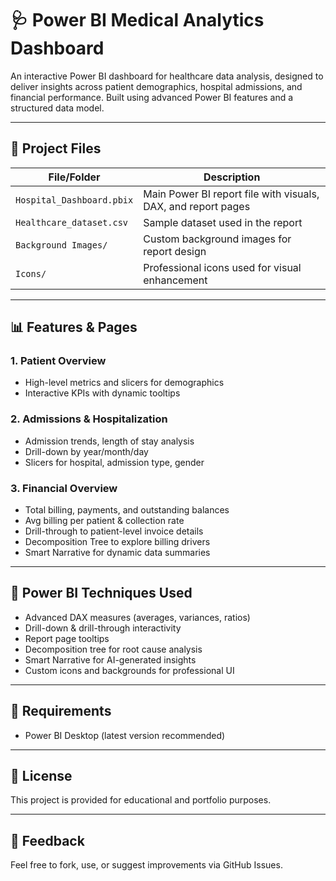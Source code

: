 # 🩺 Power BI Medical Analytics Dashboard

An interactive Power BI dashboard for healthcare data analysis, designed to deliver insights across patient demographics, hospital admissions, and financial performance. Built using advanced Power BI features and a structured data model.

---

## 📁 Project Files

| File/Folder            | Description                                                   |
|------------------------|---------------------------------------------------------------|
| `Hospital_Dashboard.pbix` | Main Power BI report file with visuals, DAX, and report pages   |
| `Healthcare_dataset.csv`  | Sample dataset used in the report                              |
| `Background Images/`      | Custom background images for report design                    |
| `Icons/`                  | Professional icons used for visual enhancement                |

---

## 📊 Features & Pages

### 1. **Patient Overview**
- High-level metrics and slicers for demographics
- Interactive KPIs with dynamic tooltips

### 2. **Admissions & Hospitalization**
- Admission trends, length of stay analysis
- Drill-down by year/month/day
- Slicers for hospital, admission type, gender

### 3. **Financial Overview**
- Total billing, payments, and outstanding balances
- Avg billing per patient & collection rate
- Drill-through to patient-level invoice details
- Decomposition Tree to explore billing drivers
- Smart Narrative for dynamic data summaries

---

## 🧠 Power BI Techniques Used
- Advanced DAX measures (averages, variances, ratios)
- Drill-down & drill-through interactivity
- Report page tooltips
- Decomposition tree for root cause analysis
- Smart Narrative for AI-generated insights
- Custom icons and backgrounds for professional UI

---

## 📌 Requirements
- Power BI Desktop (latest version recommended)

---

## 📎 License
This project is provided for educational and portfolio purposes.

---

## 💬 Feedback
Feel free to fork, use, or suggest improvements via GitHub Issues.
